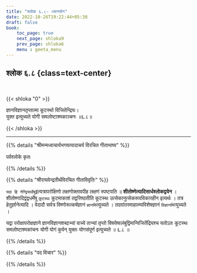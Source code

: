 ```yaml
---
title: "श्लोक ६.८- ध्यानयोग"
date: 2022-10-26T19:22:44+05:30
draft: false
book:
    toc_page: true
    next_page: shloka9
    prev_page: shloka6
    menu : geeta_menu
---
```




## श्लोक ६.८ {class=text-center}

<br/>

{{< shloka  "0"  >}}

ज्ञानविज्ञानतृप्तात्मा कूटस्थो विजितेन्द्रियः।  
युक्त इत्युच्यते योगी समलोष्टाश्मकाञ्चनः ॥६.८॥

{{< /shloka >}}

---


{{% details "श्रीमन्मध्वाचार्यभगवत्पादाचर्य विरचित  गीताभाष्य" %}}

पर्वश्लोके कृतः

{{% /details %}}



{{% details "श्रीराघवेन्द्रतीर्थविरचित गीताविवृतिः" %}}


`यदा हि नेन्द्रियार्थेषु`इत्यत्रापरोक्षिणो लक्षणोक्तावपीह 
लक्षणं स्पष्टयति ॥ **शीतोष्णेत्यादिसार्धश्लोकद्वयेन** । 
शीतोष्णादिद्वंद्वधर्मेषु `कूटस्थः` कूटमाकाशं 
तद्वत्तिष्ठतीति कूटस्थः उत्सेकानुत्सेकरूपविकारहीन इत्यर्थः ।
तत्र हेतुर्ज्ञानेत्यादि । 
वेदादौ सर्वत्र विष्णोरूत्कर्षज्ञानं `ज्ञानमि`त्युच्यते । 
तदवांतरमाहात्म्यविशेषज्ञानं `विज्ञानमि`त्युच्यते । 

यद्वा परोक्षापरोक्षज्ञाने ज्ञानविज्ञानशब्दाभ्यां वाच्ये 
ताभ्यां तृप्तो विषयेष्वलंबुद्विमान्विजितेंद्रियश्च
यतोऽतः कूटस्थः समलोष्टाश्मकांचनः योगी योगं 
कुर्वन्‌ युक्तः योगसंपूर्ण इत्युच्यते ॥ ६.८ ॥

{{% /details %}}



{{% details "पद विचार" %}}


{{% /details %}}
